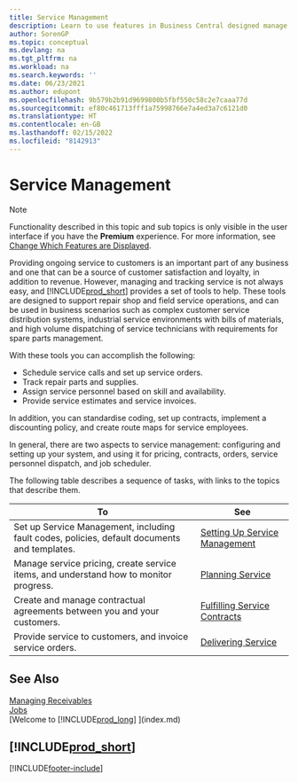 ```yaml
---
title: Service Management
description: Learn to use features in Business Central designed manage and track services to support repair shop and field service operations.
author: SorenGP
ms.topic: conceptual
ms.devlang: na
ms.tgt_pltfrm: na
ms.workload: na
ms.search.keywords: ''
ms.date: 06/23/2021
ms.author: edupont
ms.openlocfilehash: 9b579b2b91d9699800b5fbf550c58c2e7caaa77d
ms.sourcegitcommit: ef80c461713fff1a75998766e7a4ed3a7c6121d0
ms.translationtype: HT
ms.contentlocale: en-GB
ms.lasthandoff: 02/15/2022
ms.locfileid: "8142913"
---
```

# <a name="service-management"></a>Service Management
> [!NOTE]
> Functionality described in this topic and sub topics is only visible in the user interface if you have the **Premium** experience. For more information, see [Change Which Features are Displayed](ui-experiences.md).

Providing ongoing service to customers is an important part of any business and one that can be a source of customer satisfaction and loyalty, in addition to revenue. However, managing and tracking service is not always easy, and [!INCLUDE[prod_short](includes/prod_short.md)] provides a set of tools to help. These tools are designed to support repair shop and field service operations, and can be used in business scenarios such as complex customer service distribution systems, industrial service environments with bills of materials, and high volume dispatching of service technicians with requirements for spare parts management.  

 With these tools you can accomplish the following:  

* Schedule service calls and set up service orders.  
* Track repair parts and supplies.  
* Assign service personnel based on skill and availability.  
* Provide service estimates and service invoices.  

In addition, you can standardise coding, set up contracts, implement a discounting policy, and create route maps for service employees.  

In general, there are two aspects to service management: configuring and setting up your system, and using it for pricing, contracts, orders, service personnel dispatch, and job scheduler.  

The following table describes a sequence of tasks, with links to the topics that describe them.   

|**To**|**See**|  
|------------|-------------|  
|Set up Service Management, including fault codes, policies, default documents and templates.|[Setting Up Service Management](service-setup-service.md)|  
|Manage service pricing, create service items, and understand how to monitor progress.|[Planning Service](service-plan-service.md)|  
|Create and manage contractual agreements between you and your customers.|[Fulfilling Service Contracts](service-fulfill-service-contracts.md)|  
|Provide service to customers, and invoice service orders.|[Delivering Service](service-deliver-service.md)|  

## <a name="see-also"></a>See Also  
[Managing Receivables](receivables-manage-receivables.md)   
[Jobs](projects-how-create-jobs.md)   
[Welcome to [!INCLUDE[prod_long](includes/prod_long.md)] ](index.md)

## [!INCLUDE[prod_short](includes/free_trial_md.md)]  


[!INCLUDE[footer-include](includes/footer-banner.md)]